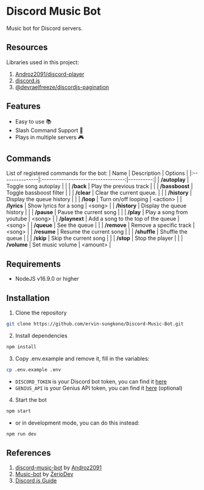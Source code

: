 # Discord Music Bot
Music bot for Discord servers.

## Resources
Libraries used in this project:
1. [Androz2091/discord-player](https://github.com/Androz2091/discord-player)
2. [discord.js](https://github.com/discordjs/discord.js)
3. [@devraelfreeze/discordjs-pagination](https://github.com/devRael1/discordjs-pagination)

## Features
- Easy to use 📚
- Slash Command Support 👏
- Plays in multiple servers 🎮

## Commands
List of registered commands for the bot:
|      Name      |            Description             |  Options  |
|:---------------|:----------------------------------:|----------:|
|  **/autoplay** |        Toggle song autoplay        |           |
|   **/back**    |      Play the previous track       |           |
| **/bassboost** |      Toggle bassboost filter       |           |
|   **/clear**   |      Clear the current queue.      |           |
|  **/history**  |     Display the queue history      |           |
|   **/loop**    |        Turn on/off looping         | \<action> |
|   **/lyrics**  |       Show lyrics for a song       |  \<song>  |
|  **/history**  |     Display the queue history      |           |
|   **/pause**   |       Pause the current song       |           |
|   **/play**    |      Play a song from youtube      |  \<song>  |
| **/playnext**  | Add a song to the top of the queue |  \<song>  |
|   **/queue**   |           See the queue            |           |
|  **/remove**   |      Remove a specific track       |  \<song>  |
|  **/resume**   |      Resume the current song       |           |
|  **/shuffle**  |         Shuffle the queue          |           |
|   **/skip**    |        Skip the current song       |           |
|   **/stop**    |          Stop the player           |           |
|  **/volume**   |          Set music volume          | \<amount> |

## Requirements
- NodeJS v16.9.0 or higher

## Installation
1. Clone the repository
```sh
git clone https://github.com/ervin-sungkono/Discord-Music-Bot.git
```
2. Install dependencies
```sh
npm install
```
3. Copy .env.example and remove it, fill in the variables:
```sh
cp .env.example .env
```
- `DISCORD_TOKEN` is your Discord bot token, you can find it [here](https://discord.com/developers/applications)
- `GENIUS_API` is your Genius API token, you can find it [here](https://docs.genius.com/) (optional)
4. Start the bot
```sh
npm start
```
-  or in development mode, you can do this instead:
```sh
npm run dev
```

## References
1. [discord-music-bot](https://github.com/Androz2091/discord-music-bot) by [Androz2091](https://github.com/Androz2091)
2. [Music-bot](https://github.com/ZerioDev/Music-bot) by [ZerioDev](https://github.com/ZerioDev)
3. [Discord.js Guide](https://discordjs.guide/)
